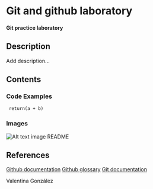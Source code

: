 # Git and github laboratory
#### Git practice laboratory
## Description
Add description...

## Contents
### Code Examples
``` return(a + b)```
### Images
![Alt text image README](imageReadme.jpg)

## References
[Github documentation]( https://docs.github.com/en)
[Github glossary](https://docs.github.com/en/get-started/learning-about-github/github-glossary)
[Git documentation](https://git-scm.com/doc)

Valentina González
